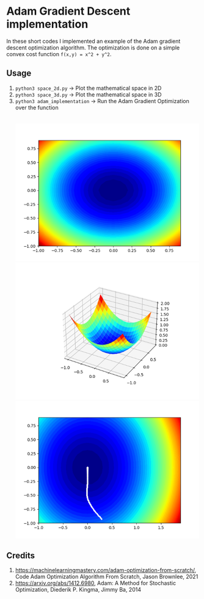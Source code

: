 # Adam Gradient Descent implementation
In these short codes I implemented an example of the Adam gradient descent optimization algorithm.
The optimization is done on a simple convex cost function `f(x,y) = x^2 + y^2`.

## Usage
1. `python3 space_2d.py`	-> Plot the mathematical space in 2D <br>
2. `python3 space_3d.py`	-> Plot the mathematical space in 3D <br>
3. `python3 adam_implementation`	-> Run the Adam Gradient Optimization over the function<br> <br>
<br>![plot](./imgs/2d.png)<br>
![plot](./imgs/3d.png)<br>
![plot](./imgs/otpim.png)<br>
## Credits
1. https://machinelearningmastery.com/adam-optimization-from-scratch/, Code Adam Optimization Algorithm From Scratch, Jason Brownlee, 2021
2. https://arxiv.org/abs/1412.6980, Adam: A Method for Stochastic Optimization, Diederik P. Kingma, Jimmy Ba, 2014
